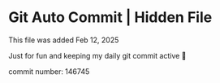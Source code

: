 # Git Auto Commit | Hidden File

This file was added Feb 12, 2025

Just for fun and keeping my daily git commit active 🤪

commit number: 146745
